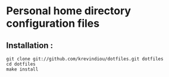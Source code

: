 Personal home directory configuration files
===========================================


Installation :
--------------

    git clone git://github.com/krevindiou/dotfiles.git dotfiles
    cd dotfiles
    make install

